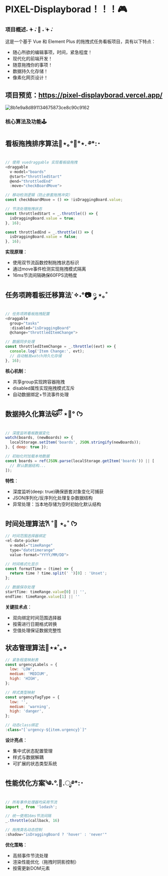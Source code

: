 
# PIXEL-Displayborad！！！🎮

### 项目概述˖ ݁𖥔 ݁˖   👾   ˖ ݁𖥔 ݁˖
这是一个基于 Vue 和 Element Plus 的拖拽式任务看板项目，具有以下特点：
- 随心所欲的编辑事项，时间，紧急程度！
- 现代化的前端开发！
- 随意拖拽你的事项！
- 数据持久化存储！
- 像素化网页设计！
  
项目预览：https://pixel-displayborad.vercel.app/
---
![8b1e9a8d891134675873ce8c90c9162](https://github.com/user-attachments/assets/39e25690-645c-466b-9dcc-438e418b94a2)


### 核心算法及功能🕹️

## 看板拖拽排序算法🍵⋆｡°🍡°⋆. ࿔*:･
```javascript
// 使用 vuedraggable 实现看板级拖拽
<draggable 
  v-model="boards" 
  @start="throttledStart" 
  @end="throttledEnd"
  :move="checkBoardMove">

// 移动检测逻辑（防止嵌套拖拽冲突）
const checkBoardMove = () => !isDraggingBoard.value;

// 节流处理拖拽状态
const throttledStart = _.throttle(() => {
  isDraggingBoard.value = true;
}, 16);

const throttledEnd = _.throttle(() => {
  isDraggingBoard.value = false;
}, 16);
```

**实现原理**：
- 使用双节流函数控制拖拽状态标识
- 通过move事件检测实现拖拽模式隔离
- 16ms节流间隔确保60FPS流畅度

## 任务项跨看板迁移算法˙✧˖°📷 ༘ ⋆｡˚
```javascript
// 任务项跨看板拖拽配置
<draggable 
  group="tasks" 
  :disabled="isDraggingBoard"
  @change="throttledItemChange">

// 数据同步处理
const throttledItemChange = _.throttle((evt) => {
  console.log('Item Change:', evt);
  // 自动触发watch持久化存储
}, 16);
```

**核心机制**：
- 共享group实现跨容器拖拽
- disabled属性实现拖拽模式互斥
- 自动数据绑定+节流事件处理

## 数据持久化算法🐱ྀི ⋆🐾° ᡣ𐭩
```javascript
// 深度监听看板数据变化
watch(boards, (newBoards) => {
  localStorage.setItem('boards', JSON.stringify(newBoards));
}, { deep: true });

// 初始化时加载本地数据
const boards = ref(JSON.parse(localStorage.getItem('boards')) || [
  // 默认数据结构...
]);
```

**特性**：
- 深度监听(deep: true)确保嵌套对象变化可捕获
- JSON序列化/反序列化处理复杂数据结构
- 异常处理：当本地存储为空时初始化默认结构

## 时间处理算法𐙚 ˚🍰 ⋆｡˚ ᡣ𐭩
```javascript
// 时间范围选择器绑定
<el-date-picker 
  v-model="timeRange" 
  type="datetimerange" 
  value-format="YYYY/MM/DD">

// 时间格式化显示
const formatTime = (time) => {
  return time ? time.split(' ')[0] : 'Unset';
};

// 数据保存处理
startTime: timeRange.value[0] || '',
endTime: timeRange.value[1] || ''
```

**关键技术点**：
- 双向绑定时间范围选择器
- 按需进行日期格式转换
- 空值处理保证数据完整性

## 状态管理算法🎸⋆⭒˚｡⋆
```javascript
// 紧急程度映射表
const urgencyLabels = {
  low: 'LOW',
  medium: 'MEDIUM',
  high: 'HIGH',
};

// 样式类型映射
const urgencyTagType = {
  low: '',
  medium: 'warning',
  high: 'danger',
};

// 动态class绑定
:class="[`urgency-${item.urgency}`]"
```

**设计亮点**：
- 集中式状态配置管理
- 样式与数据解耦
- 可扩展的状态类型系统

## 性能优化方案༄˖°.🍂.ೃ࿔*:･
```javascript
// 所有事件处理器均采用节流
import _ from 'lodash';

// 统一使用16ms节流间隔
_.throttle(callback, 16)

// 拖拽类名动态控制
:shadow="isDraggingBoard ? 'hover' : 'never'"
```

**优化策略**：
- 高频事件节流处理
- 渲染性能优化（拖拽时阴影控制）
- 按需更新DOM元素
